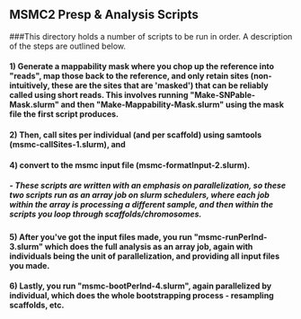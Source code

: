 ## MSMC2 Presp & Analysis Scripts

###This directory holds a number of scripts to be run in order. A description of the steps are outlined below. 

#### 1) Generate a mappability mask where you chop up the reference into "reads", map those back to the reference, and only retain sites (non-intuitively, these are the sites that are 'masked') that can be reliably called using short reads. This involves running "Make-SNPable-Mask.slurm" and then "Make-Mappability-Mask.slurm" using the mask file the first script produces. 
#### 2) Then, call sites per individual (and per scaffold) using samtools (msmc-callSites-1.slurm), and 
#### 4) convert to the msmc input file (msmc-formatInput-2.slurm). 
##### - These scripts are written with an emphasis on parallelization, so these two scripts run as an array job on slurm schedulers, where each job within the array is processing a different sample, and then within the scripts you loop through scaffolds/chromosomes. 
#### 5) After you've got the input files made, you run "msmc-runPerInd-3.slurm" which does the full analysis as an array job, again with individuals being the unit of parallelization, and providing all input files you made. 
#### 6) Lastly, you run "msmc-bootPerInd-4.slurm", again parallelized by individual, which does the whole bootstrapping process - resampling scaffolds, etc. 
